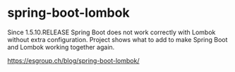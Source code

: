 # spring-boot-lombok

Since 1.5.10.RELEASE Spring Boot does not work correctly with Lombok without extra configuration.
Project shows what to add to make Spring Boot and Lombok working together again.

https://esgroup.ch/blog/spring-boot-lombok/

